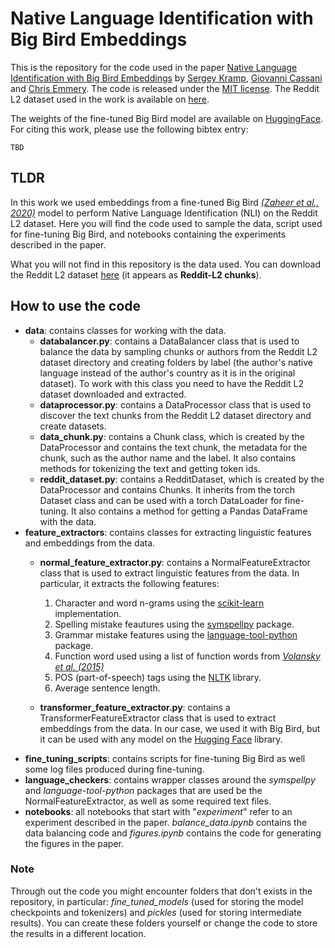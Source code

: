 # Native Language Identification with Big Bird Embeddings

This is the repository for the code used in the paper [Native Language Identification with Big Bird Embeddings](https://arxiv.org/abs/2104.05247) by [Sergey Kramp](https://www.linkedin.com/in/sergey-kramp-1376bb156/), [Giovanni Cassani](https://research.tilburguniversity.edu/en/persons/giovanni-cassani) and [Chris Emmery](https://research.tilburguniversity.edu/en/persons/chris-emmery). The code is released under the [MIT license](https://opensource.org/licenses/MIT). The Reddit L2 dataset used in the work is available on [here](http://cl.haifa.ac.il/projects/L2/).

The weights of the fine-tuned Big Bird model are available on [HuggingFace](https://huggingface.co/Skramp/bigbird_reddit_l2).
For citing this work, please use the following bibtex entry:

```
TBD
```

## TLDR
In this work we used embeddings from a fine-tuned Big Bird [_(Zaheer et al., 2020)_](https://arxiv.org/abs/2007.14062) model to perform Native Language Identification (NLI) on the Reddit L2 dataset.
Here you will find the code used to sample the data, script used for fine-tuning Big Bird, and notebooks containing the experiments described in the paper. 

What you will not find in this repository is the data used. You can download the Reddit L2 dataset [here](http://cl.haifa.ac.il/projects/L2/) (it appears as __Reddit-L2 chunks__).

## How to use the code
- **data**: contains classes for working with the data.
  - **databalancer.py**: contains a DataBalancer class that is used to balance the data by sampling chunks or authors from the Reddit L2 dataset directory and creating folders by label (the author's native language instead of the author's country as it is in the original dataset). To work with this class you need to have the Reddit L2 dataset downloaded and extracted.
  - **dataprocessor.py**: contains a DataProcessor class that is used to discover the text chunks from the Reddit L2 dataset directory and create datasets.
  - **data_chunk.py**: contains a Chunk class, which is created by the DataProcessor and contains the text chunk, the metadata for the chunk, such as the author name and the label. It also contains methods for tokenizing the text and getting token ids.
  - **reddit_dataset.py**: contains a RedditDataset, which is created by the DataProcessor and contains Chunks. It inherits from the torch Dataset class and can be used with a torch DataLoader for fine-tuning. It also contains a method for getting a Pandas DataFrame with the data.
- **feature_extractors**: contains classes for extracting linguistic features and embeddings from the data.
  - **normal_feature_extractor.py**: contains a NormalFeatureExtractor class that is used to extract linguistic features from the data. In particular, it extracts the following features: 
   
    1. Character and word n-grams using the [scikit-learn](https://scikit-learn.org/stable/modules/generated/sklearn.feature_extraction.text.CountVectorizer.html) implementation.
    2. Spelling mistake feautures using the [symspellpy](https://pypi.org/project/symspellpy/) package.
    3. Grammar mistake features using the [language-tool-python](https://pypi.org/project/language-tool-python/) package.
    4. Function word used using a list of function words from [*Volansky et al. (2015)*](https://www.semanticscholar.org/paper/On-the-features-of-translationese-Volansky-Ordan/766ea82ccfe78dcfcf813fd2f594d03ab06a75a6)
    5. POS (part-of-speech) tags using the [NLTK](https://www.nltk.org/) library.
    6. Average sentence length.
  - **transformer_feature_extractor.py**: contains a TransformerFeatureExtractor class that is used to extract embeddings from the data. In our case, we used it with Big Bird, but it can be used with any model on the [Hugging Face](https://huggingface.co/) library.   
- **fine_tuning_scripts**: contains scripts for fine-tuning Big Bird as well some log files produced during fine-tuning.
- **language_checkers**: contains wrapper classes around the *symspellpy* and *language-tool-python* packages that are used be the NormalFeatureExtractor, as well as some required text files.
- **notebooks**: all notebooks that start with "*experiment*" refer to an experiment described in the paper. *balance_data.ipynb* contains the data balancing code and *figures.ipynb* contains the code for generating the figures in the paper.

### Note
Through out the code you might encounter folders that don't exists in the repository, in particular: *fine_tuned_models* (used for storing the model checkpoints and tokenizers) and *pickles* (used for storing intermediate results). You can create these folders yourself or change the code to store the results in a different location.